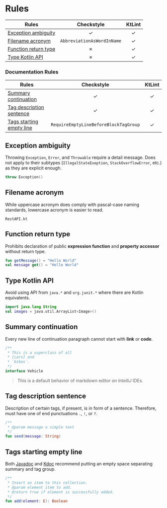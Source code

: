 # Rules

| Rules | Checkstyle | KtLint |
| --- | :---: | :---: |
| [Exception ambiguity](#exception-ambiguity) | &check; | &check; |
| [Filename acronym](#filename-acronym) | `AbbreviationAsWordInName` | &check; |
| [Function return type](#function-return-type) | &cross; | &check; |
| [Type Kotlin API](#type-kotlin-api) | &cross; | &check; |

### Documentation Rules

| Rules | Checkstyle | KtLint |
| --- | :---: | :---: |
| [Summary continuation](#summary-continuation) | &check; | &check; |
| [Tag description sentence](#tag-description-sentence) | &check; | &check; |
| [Tags starting empty line](#tags-starting-empty-line) | `RequireEmptyLineBeforeBlockTagGroup` | &check; |

## Exception ambiguity

Throwing `Exception`, `Error`, and `Throwable` require a detail message. Does not apply to their
subtypes (`IllegalStateExeption`, `StackOverflowError`, etc.) as they are explicit enough.

```kotlin
throw Exception()
```

## Filename acronym

While uppercase acronym does comply with pascal-case naming standards, lowercase acronym is easier
to read.

```
RestAPI.kt
```

## Function return type

Prohibits declaration of public **expression function** and **property accessor** without return
type.

```kotlin
fun getMessage() = "Hello World"
val message get() = "Hello World"
```

## Type Kotlin API

Avoid using API from `java.*` and `org.junit.*` where there are Kotlin equivalents.

```kotlin
import java.lang.String
val images = java.util.ArrayList<Image>()
```

## Summary continuation

Every new line of continuation paragraph cannot start with **link** or **code**.

```kotlin
/**
 * This is a superclass of all
 * [cars] and
 * `bikes`.
 */
interface Vehicle
```

> This is a default behavior of markdown editor on *IntelliJ* IDEs.

## Tag description sentence

Description of certain tags, if present, is in form of a sentence. Therefore, must have one of end
punctuations `.`, `!`, or `?`.

```kotlin
/**
 * @param message a simple text
 */
fun send(message: String)
```

## Tags starting empty line

Both [Javadoc](https://www.oracle.com/technical-resources/articles/java/javadoc-tool.html)
and [Kdoc](https://kotlinlang.org/docs/kotlin-doc.html) recommend putting an empty space separating
summary and tag group.

```kotlin
/**
 * Insert an item to this collection.
 * @param element item to add.
 * @return true if element is successfully added.
 */
fun add(element: E): Boolean
```
